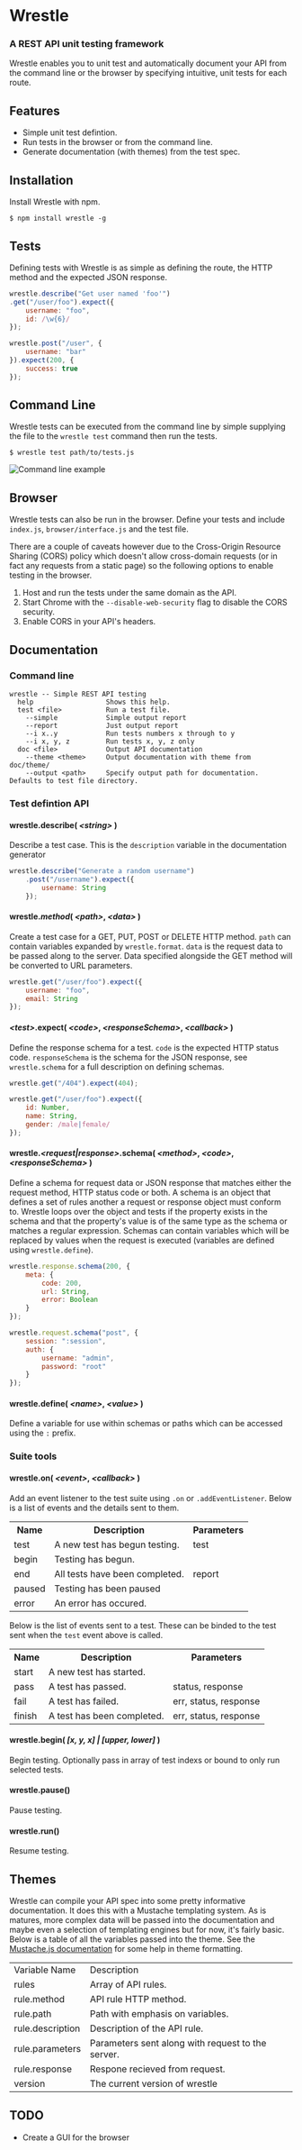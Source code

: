 # Wrestle
### A REST API unit testing framework
Wrestle enables you to unit test and automatically document your API from the command line or the browser by specifying intuitive, unit tests for each route.

## Features
* Simple unit test defintion.
* Run tests in the browser or from the command line.
* Generate documentation (with themes) from the test spec.

## Installation
Install Wrestle with npm.

	$ npm install wrestle -g


## Tests
Defining tests with Wrestle is as simple as defining the route, the HTTP method and the expected JSON response.

```js
wrestle.describe("Get user named 'foo'")
.get("/user/foo").expect({
	username: "foo",
	id: /\w{6}/
});

wrestle.post("/user", {
	username: "bar"
}).expect(200, {
	success: true
});
```

## Command Line
Wrestle tests can be executed from the command line by simple supplying the file to the `wrestle test` command then run the tests.

	$ wrestle test path/to/tests.js

![Command line example](http://i.imgur.com/BFLhZ4V.png)

## Browser
Wrestle tests can also be run in the browser. Define your tests and include `index.js`, `browser/interface.js` and the test file.

There are a couple of caveats however due to the Cross-Origin Resource Sharing (CORS) policy which doesn't allow cross-domain requests (or in fact any requests from a static page) so the following options to enable testing in the browser.

1. Host and run the tests under the same domain as the API.
2. Start Chrome with the `--disable-web-security` flag to disable the CORS security.
3. Enable CORS in your API's headers.

## Documentation
### Command line
```
wrestle -- Simple REST API testing
  help 			 		Shows this help.
  test <file> 			Run a test file.
    --simple  		 	Simple output report
    --report  		 	Just output report
    --i x..y   		 	Run tests numbers x through to y
    --i x, y, z		 	Run tests x, y, z only
  doc <file> 			Output API documentation
    --theme <theme>		Output documentation with theme from doc/theme/
    --output <path>		Specify output path for documentation. Defaults to test file directory.
```

### Test defintion API
#### wrestle.describe( _&lt;string>_ )
Describe a test case. This is the `description` variable in the documentation generator

```js
wrestle.describe("Generate a random username")
	.post("/username").expect({
		username: String
	});
```

#### wrestle._method_( _&lt;path>_, _&lt;data>_ )
Create a test case for a GET, PUT, POST or DELETE HTTP method. `path` can contain variables expanded by `wrestle.format`. `data` is the request data to be passed along to the server. Data specified alongside the GET method will be converted to URL parameters.

```js
wrestle.get("/user/foo").expect({
	username: "foo",
	email: String
});
```

#### _&lt;test>_.expect( _&lt;code>_, _&lt;responseSchema>_, _&lt;callback>_ )
Define the response schema for a test. `code` is the expected HTTP status code. `responseSchema` is the schema for the JSON response, see `wrestle.schema` for a full description on defining schemas.

```js
wrestle.get("/404").expect(404);

wrestle.get("/user/foo").expect({
	id: Number,
	name: String,
	gender: /male|female/
});
```

#### wrestle._&lt;request|response>_.schema( _&lt;method>_, _&lt;code>_, _&lt;responseSchema>_ )
Define a schema for request data or JSON response that matches either the request method, HTTP status code or both. A schema is an object that defines a set of rules another a request or response object must conform to. Wrestle loops over the object and tests if the property exists in the schema and that the property's value is of the same type as the schema or matches a regular expression. Schemas can contain variables which will be replaced by values when the request is executed (variables are defined using `wrestle.define`).

```js
wrestle.response.schema(200, {
	meta: {
		code: 200,
		url: String,
		error: Boolean
	}
});

wrestle.request.schema("post", {
	session: ":session",
	auth: {
		username: "admin",
		password: "root"
	}
});
```

#### wrestle.define( _&lt;name>_, _&lt;value>_ )
Define a variable for use within schemas or paths which can be accessed using the `:` prefix.

### Suite tools

#### wrestle.on( _&lt;event>_, _&lt;callback>_ )
Add an event listener to the test suite using `.on` or `.addEventListener`. Below is a list of events and the details sent to them.

<table>
	<tr>
		<th>Name</th><th>Description</th><th>Parameters</th>
	</tr>
	<tr>
		<td>test</td><td>A new test has begun testing.</td><td>test</td>
	</tr>
	<tr>
		<td>begin</td><td>Testing has begun.</td><td></td>
	</tr>
	<tr>
		<td>end</td><td>All tests have been completed.</td><td>report</td>
	</tr>
	<tr>
		<td>paused</td><td>Testing has been paused</td><td></td>
	</tr>
	<tr>
		<td>error</td><td>An error has occured.</td><td></td>
	</tr>
</table>

Below is the list of events sent to a test. These can be binded to the test sent when the `test` event above is called.

<table>
	<tr>
		<th>Name</th><th>Description</th><th>Parameters</th>
	</tr>
	<tr>
		<td>start</td><td>A new test has started.</td>
	</tr>
	<tr>
		<td>pass</td><td>A test has passed.</td><td>status, response</td>
	</tr>
	<tr>
		<td>fail</td><td>A test has failed.</td><td>err, status, response</td>
	</tr>
	<tr>
		<td>finish</td><td>A test has been completed.</td><td>err, status, response</td>
	</tr>
</table>

#### wrestle.begin( _[x, y, x] | [upper, lower]_ )
Begin testing. Optionally pass in array of test indexs or bound to only run selected tests.

#### wrestle.pause()
Pause testing.

#### wrestle.run()
Resume testing.

## Themes
Wrestle can compile your API spec into some pretty informative documentation. It does this with a Mustache templating system. As is matures, more complex data will be passed into the documentation and maybe even a selection of templating engines but for now, it's fairly basic. Below is a table of all the variables passed into the theme. See the [Mustache.js documentation](https://github.com/janl/mustache.js/) for some help in theme formatting.

<table>
	<tr>
		<td>Variable Name</td><td>Description</td>
	</tr>
	<tr>
		<td>rules</td><td>Array of API rules.</td>
	</tr>
	<tr>
		<td>rule.method</td><td>API rule HTTP method.</td>
	</tr>
	<tr>
		<td>rule.path</td><td>Path with emphasis on variables.</td>
	</tr>
	<tr>
		<td>rule.description</td><td>Description of the API rule.</td>
	</tr>
	<tr>
		<td>rule.parameters</td><td>Parameters sent along with request to the server.</td>
	</tr>
	<tr>
		<td>rule.response</td><td>Respone recieved from request.</td>
	</tr>
	<tr>
		<td>version</td><td>The current version of wrestle</td>
	</tr>
</table>

## TODO
* Create a GUI for the browser